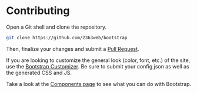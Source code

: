 # Contributing

Open a Git shell and clone the repository.

```bash
git clone https://github.com/2363web/bootstrap
```

Then, finalize your changes and submit a [Pull Request](https://github.com/2363web/bootstrap/pulls).

If you are looking to customize the general look (color, font, etc.) of the site, use the [Bootstrap Customizer](https://getbootstrap.com/customize). Be sure to submit your config.json as well as the generated CSS and JS.

Take a look at the [Components page](https://getbootstrap.com/components) to see what you can do with Bootstrap.
